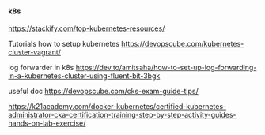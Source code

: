#### k8s
https://stackify.com/top-kubernetes-resources/

Tutorials how to setup kubernetes
https://devopscube.com/kubernetes-cluster-vagrant/


log forwarder in k8s
https://dev.to/amitsaha/how-to-set-up-log-forwarding-in-a-kubernetes-cluster-using-fluent-bit-3bgk


useful doc
https://devopscube.com/cks-exam-guide-tips/


https://k21academy.com/docker-kubernetes/certified-kubernetes-administrator-cka-certification-training-step-by-step-activity-guides-hands-on-lab-exercise/
